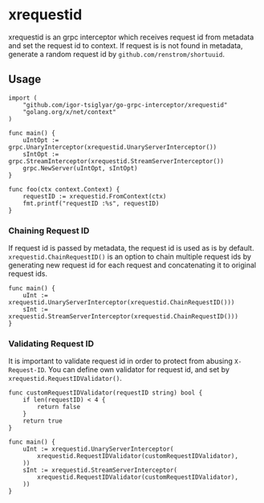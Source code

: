 # xrequestid

xrequestid is an grpc interceptor which receives request id from metadata and set the request id to context. If request is is not found in metadata, generate a random request id by `github.com/renstrom/shortuuid`.

## Usage

```golang
import (
	"github.com/igor-tsiglyar/go-grpc-interceptor/xrequestid"
	"golang.org/x/net/context"
)

func main() {
	uIntOpt := grpc.UnaryInterceptor(xrequestid.UnaryServerInterceptor())
	sIntOpt := grpc.StreamInterceptor(xrequestid.StreamServerInterceptor())
	grpc.NewServer(uIntOpt, sIntOpt)
}

func foo(ctx context.Context) {
	requestID := xrequestid.FromContext(ctx)
	fmt.printf("requestID :%s", requestID)
}
```

### Chaining Request ID

If request id is passed by metadata, the request id is used as is by default. `xrequestid.ChainRequestID()` is an option to chain multiple request ids by generating new request id for each request and concatenating it to original request ids.

```golang
func main() {
	uInt := xrequestid.UnaryServerInterceptor(xrequestid.ChainRequestID()))
	sInt := xrequestid.StreamServerInterceptor(xrequestid.ChainRequestID()))
}
```

### Validating Request ID

It is important to validate request id in order to protect from abusing `X-Request-ID`. You can define own validator for request id, and set by `xrequestid.RequestIDValidator()`.

```golang
func customRequestIDValidator(requestID string) bool {
	if len(requestID) < 4 {
		return false
	}
	return true
}

func main() {
	uInt := xrequestid.UnaryServerInterceptor(
		xrequestid.RequestIDValidator(customRequestIDValidator),
	))
	sInt := xrequestid.StreamServerInterceptor(
		xrequestid.RequestIDValidator(customRequestIDValidator),
    ))
}
```
